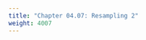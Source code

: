 ```yaml
---
title: "Chapter 04.07: Resampling 2"
weight: 4007
---
```


<!--
### Lecture video

{{< video id="bHwUwrbCHEU" >}}

### Lecture slides

{{< pdfjs file="slides-evaluation-measures-classification.pdf" >}}
-->
